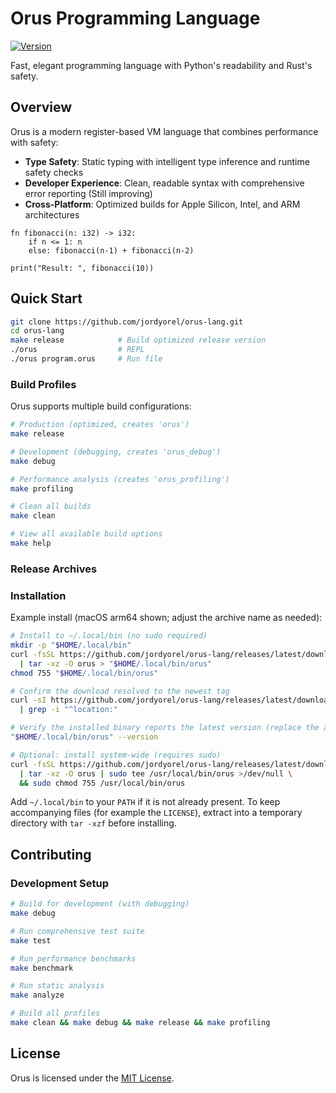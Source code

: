# Orus Programming Language

[![Version](https://img.shields.io/badge/version-0.6.4-blue.svg)](CHANGELOG.md)

Fast, elegant programming language with Python's readability and Rust's safety.

## Overview

Orus is a modern register-based VM language that combines performance with safety:
- **Type Safety**: Static typing with intelligent type inference and runtime safety checks
- **Developer Experience**: Clean, readable syntax with comprehensive error reporting (Still improving)
- **Cross-Platform**: Optimized builds for Apple Silicon, Intel, and ARM architectures

```orus
fn fibonacci(n: i32) -> i32:
    if n <= 1: n
    else: fibonacci(n-1) + fibonacci(n-2)

print("Result: ", fibonacci(10))
```

## Quick Start

```bash
git clone https://github.com/jordyorel/orus-lang.git
cd orus-lang
make release            # Build optimized release version
./orus                  # REPL
./orus program.orus     # Run file
```

### Build Profiles

Orus supports multiple build configurations:

```bash
# Production (optimized, creates 'orus')
make release

# Development (debugging, creates 'orus_debug')  
make debug

# Performance analysis (creates 'orus_profiling')
make profiling

# Clean all builds
make clean

# View all available build options
make help
```


### Release Archives

### Installation

Example install (macOS arm64 shown; adjust the archive name as needed):

```bash
# Install to ~/.local/bin (no sudo required)
mkdir -p "$HOME/.local/bin"
curl -fsSL https://github.com/jordyorel/orus-lang/releases/latest/download/orus-macos-arm64.tar.gz \
  | tar -xz -O orus > "$HOME/.local/bin/orus"
chmod 755 "$HOME/.local/bin/orus"

# Confirm the download resolved to the newest tag
curl -sI https://github.com/jordyorel/orus-lang/releases/latest/download/orus-macos-arm64.tar.gz \
  | grep -i "^location:"

# Verify the installed binary reports the latest version (replace the archive for your platform)
"$HOME/.local/bin/orus" --version

# Optional: install system-wide (requires sudo)
curl -fsSL https://github.com/jordyorel/orus-lang/releases/latest/download/orus-macos-arm64.tar.gz \
  | tar -xz -O orus | sudo tee /usr/local/bin/orus >/dev/null \
  && sudo chmod 755 /usr/local/bin/orus
```

Add `~/.local/bin` to your `PATH` if it is not already present. To keep accompanying files (for example the `LICENSE`), extract into a temporary directory with `tar -xzf` before installing.


## Contributing

### Development Setup
```bash
# Build for development (with debugging)
make debug

# Run comprehensive test suite
make test

# Run performance benchmarks  
make benchmark

# Run static analysis
make analyze

# Build all profiles
make clean && make debug && make release && make profiling
```

## License

Orus is licensed under the [MIT License](LICENSE).
